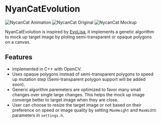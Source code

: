 # NyanCatEvolution

![NycanCat Animation][1] 
![NycanCat Original][2]
![NycanCat Mockup][3]

NyanCatEvolution is inspired by [EvoLisa][4], it implements a genetic algorithm
to mock up target image by ploting semi-transparent or opaque polygons on a canvas.

## Features
* Implemented in C++ with OpenCV.
* Uses opaque polygons instead of semi-transparent polygons to speed up mutation step
  (Semi-transparent polygon support will be added soon).
* Generic algorithm paremeters are optimized to favor many small changes over single large
  changes. This helps the mock up image converge better to target image when they
  are close.
* User can choose to resize the target image or not based on their preference on 
  speed or image quality by setting `MaxHeight` and `MaxWidth` parameters in `settings.h`.

[1]: http://i.imgur.com/RSfGBLn.gif
[2]: http://i.imgur.com/klT9PqQ.png
[3]: http://i.imgur.com/USYuNne.png
[4]: http://rogeralsing.com/2008/12/07/genetic-programming-evolution-of-mona-lisa/